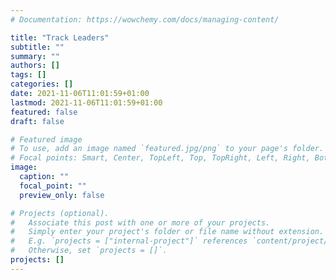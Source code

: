 ```yaml
---
# Documentation: https://wowchemy.com/docs/managing-content/

title: "Track Leaders"
subtitle: ""
summary: ""
authors: []
tags: []
categories: []
date: 2021-11-06T11:01:59+01:00
lastmod: 2021-11-06T11:01:59+01:00
featured: false
draft: false

# Featured image
# To use, add an image named `featured.jpg/png` to your page's folder.
# Focal points: Smart, Center, TopLeft, Top, TopRight, Left, Right, BottomLeft, Bottom, BottomRight.
image:
  caption: ""
  focal_point: ""
  preview_only: false

# Projects (optional).
#   Associate this post with one or more of your projects.
#   Simply enter your project's folder or file name without extension.
#   E.g. `projects = ["internal-project"]` references `content/project/deep-learning/index.md`.
#   Otherwise, set `projects = []`.
projects: []
---
```

